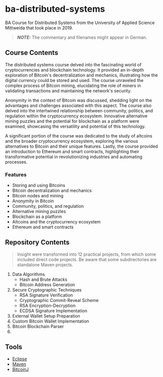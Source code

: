# ba-distributed-systems

BA Course for Distributed Systems from the University of Applied Science Mittweida that took place in 2019.

> **_NOTE:_** The commentary and filenames might appear in German.

## Course Contents

The distributed systems course delved into the fascinating world of cryptocurrencies and blockchain technology. It provided an in-depth exploration of Bitcoin's decentralization and mechanics, illustrating how the digital currency could be stored and used. The course unraveled the complex process of Bitcoin mining, elucidating the role of miners in validating transactions and maintaining the network's security.

Anonymity in the context of Bitcoin was discussed, shedding light on the advantages and challenges associated with this aspect. The course also delved into the intertwined relationship between community, politics, and regulation within the cryptocurrency ecosystem. Innovative alternative mining puzzles and the potential for blockchain as a platform were examined, showcasing the versatility and potential of this technology.

A significant portion of the course was dedicated to the study of altcoins and the broader cryptocurrency ecosystem, exploring the various alternatives to Bitcoin and their unique features. Lastly, the course provided an introduction to Ethereum and smart contracts, highlighting their transformative potential in revolutionizing industries and automating processes.

### Features

- Storing and using Bitcoins
- Bitcoin decentralization and mechanics
- Bitcoin nodes and mining
- Anonymity in Bitcoin
- Community, politics, and regulation
- Alternative mining puzzles
- Blockchain as a platform
- Altcoins and the cryptocurrency ecosystem
- Ethereum and smart contracts

## Repository Contents

> Insight were transformed into 12 practical projects, from which some included direct code projects. Be aware that some subdirectories are standalone Maven projects.

1. Data Algorithms
   - Hash and Brute Attacks
   - Bitcoin Address Generation
2. Secure Cryptographic Techniques
   - RSA Signature Verification
   - Cryptographic Commit-Reveal Scheme
   - RSA Encryption-Decryption
   - ECDSA Signature Implementation
3. External Wallet Setup Preparation
4. Custom Bitcoin Wallet Implementation
5. Bitcoin Blockchain Parser
6.

## Tools

- [Eclipse](https://www.eclipse.org)
- [Maven](https://maven.apache.org/)
- [BitcoinJ](https://bitcoinj.org/)
